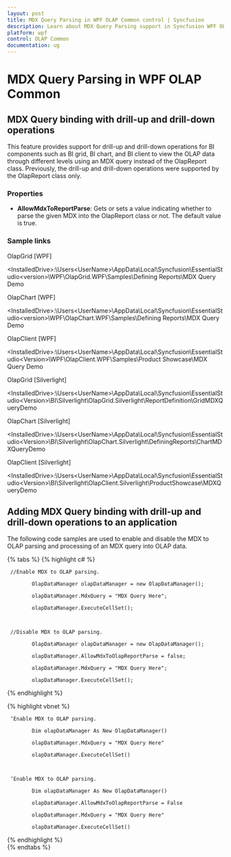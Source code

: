 ```yaml
---
layout: post
title: MDX Query Parsing in WPF OLAP Common control | Syncfusion
description: Learn about MDX Query Parsing support in Syncfusion WPF OLAP Common control and more.
platform: wpf
control: OLAP Common
documentation: ug
---
```


# MDX Query Parsing in WPF OLAP Common

## MDX Query binding with drill-up and drill-down operations


This feature provides support for drill-up and drill-down operations for BI components such as BI grid, BI chart, and BI client to view the OLAP data through different levels using an MDX query instead of the OlapReport class. Previously, the drill-up and drill-down operations were supported by the OlapReport class only.


### Properties

* **AllowMdxToReportParse**: Gets or sets a value indicating whether to parse the given MDX into the OlapReport class or not. The default value is true.

### Sample links



OlapGrid [WPF]

&lt;InstalledDrive&gt;:\Users\<UserName>\AppData\Local\Syncfusion\EssentialStudio\<version>\WPF\OlapGrid.WPF\Samples\Defining Reports\MDX Query Demo

OlapChart [WPF]

&lt;InstalledDrive&gt;:\Users\<UserName>\AppData\Local\Syncfusion\EssentialStudio\<version>\WPF\OlapChart.WPF\Samples\Defining Reports\MDX Query Demo

OlapClient [WPF]

&lt;InstalledDrive&gt;:\Users\<UserName>\AppData\Local\Syncfusion\EssentialStudio\<Version>\WPF\OlapClient.WPF\Samples\Product Showcase\MDX Query Demo

OlapGrid [Silverlight]

&lt;InstalledDrive&gt;:\Users\<UserName>\AppData\Local\Syncfusion\EssentialStudio\<Version>\BI\Silverlight\OlapGrid.Silverlight\ReportDefinition\GridMDXQueryDemo

OlapChart [Silverlight]

&lt;InstalledDrive&gt;:\Users\<UserName>\AppData\Local\Syncfusion\EssentialStudio\<Version>\BI\Silverlight\OlapChart.Silverlight\DefiningReports\ChartMDXQueryDemo

OlapClient [Silverlight]

&lt;InstalledDrive&gt;:\Users\<UserName>\AppData\Local\Syncfusion\EssentialStudio\<Version>\BI\Silverlight\OlapClient.Silverlight\ProductShowcase\MDXQueryDemo

## Adding MDX Query binding with drill-up and drill-down operations to an application

The following code samples are used to enable and disable the MDX to OLAP parsing and processing of an MDX query into OLAP data.

{% tabs %}
{% highlight c# %}

     //Enable MDX to OLAP parsing.

            OlapDataManager olapDataManager = new OlapDataManager();     

            olapDataManager.MdxQuery = "MDX Query Here";

            olapDataManager.ExecuteCellSet();



     //Disable MDX to OLAP parsing.

            OlapDataManager olapDataManager = new OlapDataManager();

            olapDataManager.AllowMdxToOlapReportParse = false;

            olapDataManager.MdxQuery = "MDX Query Here";

            olapDataManager.ExecuteCellSet();

{% endhighlight  %}  

{% highlight vbnet %}

     ‘Enable MDX to OLAP parsing.

            Dim olapDataManager As New OlapDataManager()

            olapDataManager.MdxQuery = "MDX Query Here"

            olapDataManager.ExecuteCellSet()



     ‘Enable MDX to OLAP parsing.

            Dim olapDataManager As New OlapDataManager()

            olapDataManager.AllowMdxToOlapReportParse = False

            olapDataManager.MdxQuery = "MDX Query Here"

            olapDataManager.ExecuteCellSet()

{% endhighlight  %}  
{% endtabs %}

